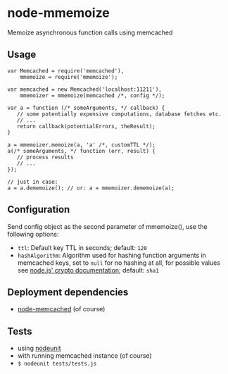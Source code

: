 # node-mmemoize
Memoize asynchronous function calls using memcached

## Usage

    var Memcached = require('memcached'),
        mmemoize = require('mmemoize');

    var memcached = new Memcached('localhost:11211'),
        mmemoizer = mmemoize(memcached /*, config */);

    var a = function (/* someArguments, */ callback) {
       // some potentially expensive computations, database fetches etc.
       // ...
       return callback(potentialErrors, theResult);
    }

    a = mmemoizer.memoize(a, 'a' /*, customTTL */);
    a(/* someArguments, */ function (err, result) {
       // process results
       // ...
    });

    // just in case:
    a = a.dememoize(); // or: a = mmemoizer.dememoize(a);

## Configuration

Send config object as the second parameter of mmemoize(), use the following options:

- `ttl`: Default key TTL in seconds; default: `120`
- `hashAlgorithm`: Algorithm used for hashing function arguments in memcached keys, set to `null` for no hashing at all, for possible values see [node.js' crypto documentation](http://nodejs.org/docs/latest/api/crypto.html#crypto.createHash); default: `sha1`

## Deployment dependencies
- [node-memcached](https://github.com/3rd-Eden/node-memcached) (of course)

## Tests
- using [nodeunit](https://github.com/caolan/nodeunit)
- with running memcached instance (of course)
- `$ nodeunit tests/tests.js`
